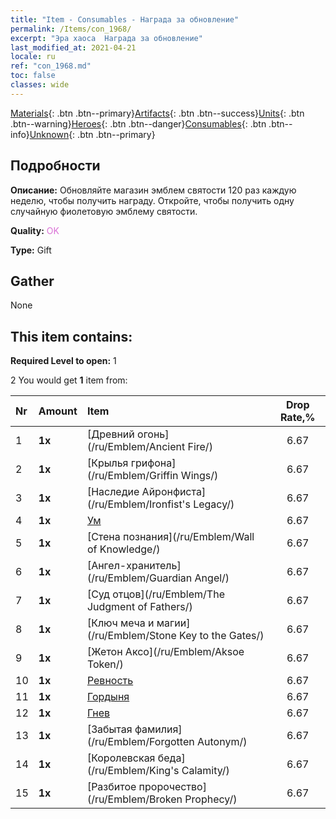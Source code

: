 ```yaml
---
title: "Item - Consumables - Награда за обновление"
permalink: /Items/con_1968/
excerpt: "Эра хаоса  Награда за обновление"
last_modified_at: 2021-04-21
locale: ru
ref: "con_1968.md"
toc: false
classes: wide
---
```

 [Materials](/ru/Items/){: .btn .btn--primary}[Artifacts](/ru/Items/Artifacts/){: .btn .btn--success}[Units](/ru/Items/Units/){: .btn .btn--warning}[Heroes](/ru/Items/Heroes/){: .btn .btn--danger}[Consumables](/ru/Items/Consumables/){: .btn .btn--info}[Unknown](/ru/Items/Unknown/){: .btn .btn--primary}

## Подробности
 **Описание:** Обновляйте магазин эмблем святости 120 раз каждую неделю, чтобы получить награду. Откройте, чтобы получить одну случайную фиолетовую эмблему святости.

 **Quality:** <span style="color: #DA70D6">OK</span>

 **Type:** Gift

## Gather

  None

## This item contains:

 **Required Level to open:** 1

 2 You would get **1** item  from:

  | Nr | Amount |     Item    | Drop Rate,% |
  |:---|:-------|:------------|:---------:|
  | 1 |  **1x** | [Древний огонь](/ru/Emblem/Ancient Fire/) | 6.67 | 
  | 2 |  **1x** | [Крылья грифона](/ru/Emblem/Griffin Wings/) | 6.67 | 
  | 3 |  **1x** | [Наследие Айронфиста](/ru/Emblem/Ironfist's Legacy/) | 6.67 | 
  | 4 |  **1x** | [Ум](/ru/Emblem/Witness/) | 6.67 | 
  | 5 |  **1x** | [Стена познания](/ru/Emblem/Wall of Knowledge/) | 6.67 | 
  | 6 |  **1x** | [Ангел-хранитель](/ru/Emblem/Guardian Angel/) | 6.67 | 
  | 7 |  **1x** | [Суд отцов](/ru/Emblem/The Judgment of Fathers/) | 6.67 | 
  | 8 |  **1x** | [Ключ меча и магии](/ru/Emblem/Stone Key to the Gates/) | 6.67 | 
  | 9 |  **1x** | [Жетон Аксо](/ru/Emblem/Aksoe Token/) | 6.67 | 
  | 10 |  **1x** | [Ревность](/ru/Emblem/Jealousy/) | 6.67 | 
  | 11 |  **1x** | [Гордыня](/ru/Emblem/Arrogance/) | 6.67 | 
  | 12 |  **1x** | [Гнев](/ru/Emblem/Anger/) | 6.67 | 
  | 13 |  **1x** | [Забытая фамилия](/ru/Emblem/Forgotten Autonym/) | 6.67 | 
  | 14 |  **1x** | [Королевская беда](/ru/Emblem/King's Calamity/) | 6.67 | 
  | 15 |  **1x** | [Разбитое пророчество](/ru/Emblem/Broken Prophecy/) | 6.67 | 
